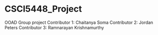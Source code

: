 # CSCI5448_Project
OOAD Group project
Contributor 1: Chaitanya Soma
Contributor 2: Jordan Peters
Contributor 3: Ramnarayan Krishnamurthy
